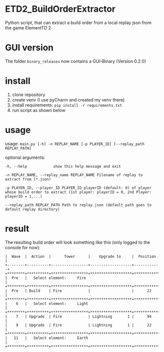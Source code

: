 # ETD2_BuildOrderExtractor
Python script, that can extract a build order from a local replay json from the game ElementTD 2

# GUI version
The folder `binary_releases` now contains a GUI-Binary (Version 0.2.0) 

# install
1. clone repository 
2. create venv (I use pyCharm and created my venv there)
3. install requirements: `pip install -r requirements.txt`
4. run script as shown below

# usage
usage:  `main.py [-h] -n REPLAY_NAME [-p PLAYER_ID] [--replay_path REPLAY_PATH]`

optional arguments:

  `-h, --help            show this help message and exit`

  `-n REPLAY_NAME, --replay_name REPLAY_NAME
                        Filename of replay to extract from (*.json)`

  `-p PLAYER_ID, --player_ID PLAYER_ID
                        playerID (default: 0) of player whose build order to extract (1st player: playerID = 0, 2nd Player: playerID = 1,...)`

  `--replay_path REPLAY_PATH
                        Path to replay.json (default path goes to default replay directory)`

# result
The resulting build order will look something like this (only logged to the console for now):
```+--------+----------+-----------------+-------------------+------------+
|  Wave  |  Action  |      Tower      |    Upgrade to     |  Position  |
+--------+----------+-----------------+-------------------+------------+
+********+**********+*****************+*******************+************+
|  Pre   |   Select element:     Fire                                  |
+********+**********+*****************+*******************+************+
|  Pre   | Build    | Fire            |                   |      22    |
+********+**********+*****************+*******************+************+
|    6   |   Select element:     Light                                 |
+********+**********+*****************+*******************+************+
|    7   | Upgrade  | Fire            | Lightning       1 |      94    |
|    9   | Upgrade  | Fire            | Lightning       1 |      22    |
+********+**********+*****************+*******************+************+
|   11   |   Select element:     Earth                                 |
+********+**********+*****************+*******************+************+
